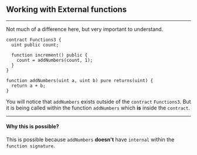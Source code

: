 ## Working with External functions

---

Not much of a difference here, but very important to understand.

```solidity
contract Functions3 {
  uint public count;

  function increment() public {
    count = addNumbers(count, 1);
  }
}

function addNumbers(uint a, uint b) pure returns(uint) {
  return a + b;
}
```

You will notice that `addNumbers` exists outside of the `contract` `Functions3`.
But it is being called within the function `addNumbers` which **is** inside the `contract`.

---

#### Why this is possible?

This is possible because `addNumbers` **doesn't** have `internal` within the `function signature`.
